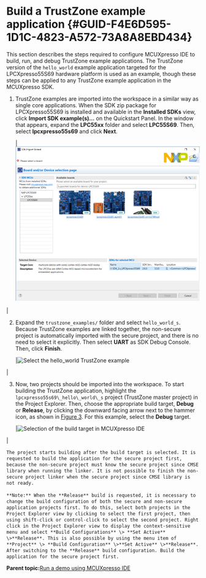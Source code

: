 # Build a TrustZone example application {#GUID-F4E6D595-1D1C-4823-A572-73A8A8EBD434}

This section describes the steps required to configure MCUXpresso IDE to build, run, and debug TrustZone example applications. The TrustZone version of the `hello_world` example application targeted for the LPCXpresso55S69 hardware platform is used as an example, though these steps can be applied to any TrustZone example application in the MCUXpresso SDK.

1.  TrustZone examples are imported into the workspace in a similar way as single core applications. When the SDK zip package for LPCXpresso55S69 is installed and available in the **Installed SDKs** view, click **Import SDK example\(s\)…** on the Quickstart Panel. In the window that appears, expand the **LPC55xx** folder and select **LPC55S69**. Then, select **lpcxpresso55s69** and click **Next**.

    |![](../images/select_lpcxpresso55s69_board_trustzone.png "Select the LPCXpresso55S69 board")

|

2.  Expand the `trustzone_examples/` folder and select `hello_world_s`. Because TrustZone examples are linked together, the non-secure project is automatically imported with the secure project, and there is no need to select it explicitly. Then select **UART** as SDK Debug Console. Then, click **Finish**.

    |![](../images/select_the_hello_world_trustzone_example_lpc55xx.png "Select the hello_world TrustZone
											example")

|

3.  Now, two projects should be imported into the workspace. To start building the TrustZone application, highlight the `lpcxpresso55s69\_hello\_world\_s` project \(TrustZone master project\) in the Project Explorer. Then, choose the appropriate build target, **Debug** or **Release**, by clicking the downward facing arrow next to the hammer icon, as shown in [Figure 3](build_a_trustzone_example_application_003.md#SELECTFRDMK64FBOARD). For this example, select the **Debug** target.

    |![](../images/selection_of_build_target_mcuxpresso_ide_trustzone.png "Selection of the build target in MCUXpresso
											IDE")

|

    The project starts building after the build target is selected. It is requested to build the application for the secure project first, because the non-secure project must know the secure project since CMSE library when running the linker. It is not possible to finish the non-secure project linker when the secure project since CMSE library is not ready.

    **Note:** When the **Release** build is requested, it is necessary to change the build configuration of both the secure and non-secure application projects first. To do this, select both projects in the Project Explorer view by clicking to select the first project, then using shift-click or control-click to select the second project. Right click in the Project Explorer view to display the context-sensitive menu and select **Build Configurations** \> **Set Active** \>**Release**. This is also possible by using the menu item of **Project** \> **Build Configuration** \>**Set Active** \>**Release**. After switching to the **Release** build configuration. Build the application for the secure project first.


**Parent topic:**[Run a demo using MCUXpresso IDE](../topics/run_a_demo_using_mcuxpresso_ide.md)

